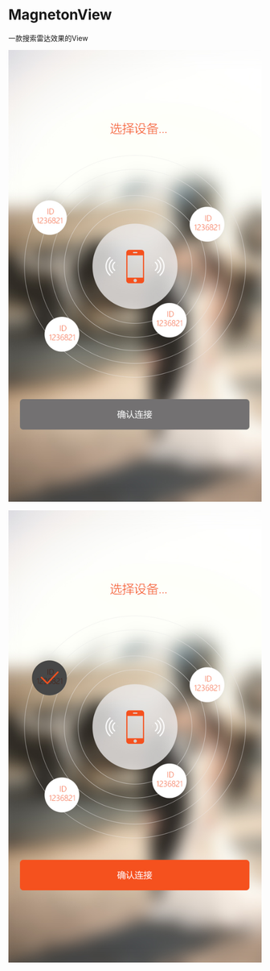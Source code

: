 # MagnetonView
一款搜索雷达效果的View


![enter image description here](https://github.com/HappyImp/MagnetonView/blob/master/seleteun.jpg)


![enter image description here](https://github.com/HappyImp/MagnetonView/blob/master/seleted.jpg)

